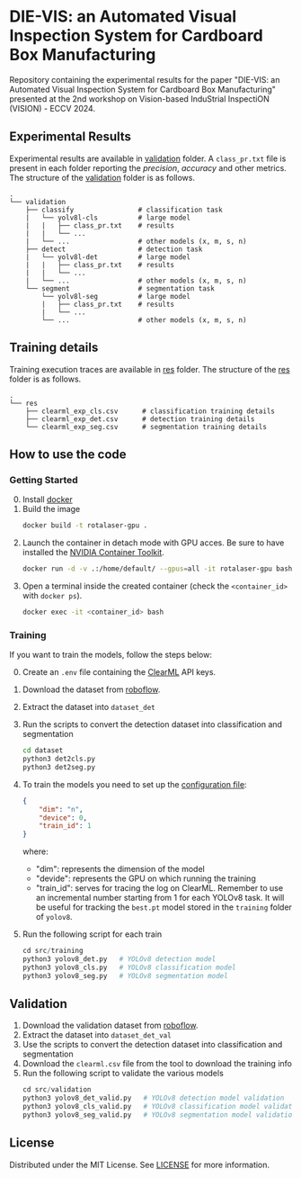 # DIE-VIS: an Automated Visual Inspection System for Cardboard Box Manufacturing

Repository containing the experimental results for the paper "DIE-VIS: an Automated Visual Inspection System for Cardboard Box Manufacturing" presented at the 2nd workshop on Vision-based InduStrial InspectiON (VISION) - ECCV 2024.

## Experimental Results
Experimental results are available in [validation](validation) folder. A `class_pr.txt` file is present in each folder reporting the *precision*, *accuracy* and other metrics. The structure of the [validation](validation) folder is as follows.
```
.
└── validation
    ├── classify                # classification task
    |   └── yolv8l-cls          # large model
    |   |   ├── class_pr.txt    # results
    |   |   └── ...
    |   └── ...                 # other models (x, m, s, n)
    ├── detect                  # detection task
    |   └── yolv8l-det          # large model
    |   |   ├── class_pr.txt    # results
    |   |   └── ...
    |   └── ...                 # other models (x, m, s, n)
    └── segment                 # segmentation task
        └── yolv8l-seg          # large model
        |   ├── class_pr.txt    # results
        |   └── ...
        └── ...                 # other models (x, m, s, n)
```

## Training details
Training execution traces are available in [res](res) folder. The structure of the [res](res) folder is as follows.
```
.
└── res
    ├── clearml_exp_cls.csv      # classification training details
    ├── clearml_exp_det.csv      # detection training details
    └── clearml_exp_seg.csv      # segmentation training details
```


## How to use the code
### Getting Started
0. Install [docker](https://www.docker.com/products/docker-desktop/)
1. Build the image
    ```bash
    docker build -t rotalaser-gpu .
    ```
2. Launch the container in detach mode with GPU acces. Be sure to have installed the [NVIDIA Container Toolkit](https://docs.nvidia.com/datacenter/cloud-native/container-toolkit/latest/install-guide.html).
    ```bash
    docker run -d -v .:/home/default/ --gpus=all -it rotalaser-gpu bash
    ```
3. Open a terminal inside the created container (check the `<container_id>` with `docker ps`).
    ```bash
    docker exec -it <container_id> bash
    ```

### Training
If you want to train the models, follow the steps below:

0. Create an `.env` file containing the [ClearML](https://app.clear.ml) API keys.
1. Download the dataset from [roboflow](https://universe.roboflow.com/cardspace/hole_fold).
2. Extract the dataset into `dataset_det`
2. Run the scripts to convert the detection dataset into classification and segmentation
    ```bash
    cd dataset
    python3 det2cls.py
    python3 det2seg.py
    ```
3. To train the models you need to set up the [configuration file](src/config.json):
    ```json
    {
        "dim": "n",
        "device": 0,
        "train_id": 1
    }
    ```
    where:

    - "dim": represents the dimension of the model
    - "devide": represents the GPU on which running the training
    - "train_id": serves for tracing the log on ClearML. Remember to use an incremental number starting from 1 for each YOLOv8 task. It will be useful for tracking the `best.pt` model stored in the `training` folder of `yolov8`.
4. Run the following script for each train
    ```python
    cd src/training
    python3 yolov8_det.py   # YOLOv8 detection model
    python3 yolov8_cls.py   # YOLOv8 classification model
    python3 yolov8_seg.py   # YOLOv8 segmentation model
    ```

## Validation
1. Download the validation dataset from [roboflow](https://universe.roboflow.com/cardspace/cardboard_testset_).
2. Extract the dataset into `dataset_det_val`
2. Use the scripts to convert the detection dataset into classification and segmentation
4. Download the `clearml.csv` file from the tool to download the training info
3. Run the following script to validate the various models
    ```python
    cd src/validation
    python3 yolov8_det_valid.py   # YOLOv8 detection model validation
    python3 yolov8_cls_valid.py   # YOLOv8 classification model validation
    python3 yolov8_seg_valid.py   # YOLOv8 segmentation model validation
    ```

## License
Distributed under the MIT License. See [LICENSE](LICENSE) for more information.
